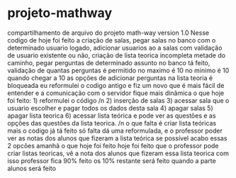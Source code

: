 # projeto-mathway
compartilhamento de arquivo do projeto math-way
version 1.0
Nesse codigo de hoje foi feito a criação de salas, pegar salas no banco com o determinado usuario logado, adicionar usuarios ao a salas com validação de usuario existente ou não, criação de lista teorica incompleta metade do caminho, pegar perguntas de determinado assunto no banco tá feito, validação de quantas perguntas é permitido no maximo é 10 no minimo é 10 quando chegar a 10 as opções de adicionar perguntas na lista teoria é bloqueada 
eu reformulei o codigo antigo e fiz um novo que é mais fácil de entender e a comunicação com o servidor fique mais dinâmica o que hoje foi feito: 1) reformulei o código /n 2) inserção de salas 3) acessar sala que o usuario escolher e pagar todos os dados desta sala 4) apagar salas 5) apagar lista teorica 6) acessar lista teórica e pode ver as questões e as opções das questões da lista teorica. /n o que falta é criar lista teóricas mais o codigo já tá feito só falta dá uma reformulada, e o professor poder ver as notas dos alunos que fizeram a lista teórica se possível acabo essas 2 opcões amanhã
o que hoje foi feito hoje foi feito que o professor pode criar listas teoricas, vê a nota dos alunos que fizeram essa lista teorica com isso professor fica 90% feito os 10% restante será feito quando a parte alunos será feito
